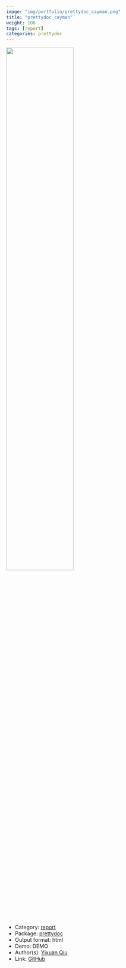 ```yaml
---
image: "img/portfolio/prettydoc_cayman.png"
title: "prettydoc_cayman"
weight: 100
tags: [report]
categories: prettydoc
---
```




<!--more-->

<p><a href="../../img/portfolio/prettydoc_cayman.png"><img class = "jf-image-shadow" src="../../img/portfolio/prettydoc_cayman.png", width="60%"></a></p>

- Category: [report](../../tags/report)
- Package: [prettydoc](prettydoc)
- Output format: html
- Demo: DEMO
- Author(s): [Yixuan Qiu](https://statr.me/)
- Link: [GitHub](https://github.com/yixuan/prettydoc)


